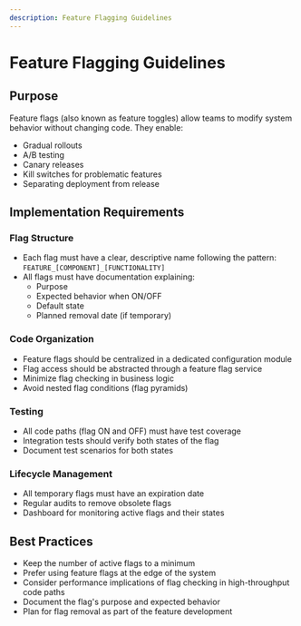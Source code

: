 ```yaml
---
description: Feature Flagging Guidelines
---
```


# Feature Flagging Guidelines

## Purpose
Feature flags (also known as feature toggles) allow teams to modify system behavior without changing code. They enable:
- Gradual rollouts
- A/B testing
- Canary releases
- Kill switches for problematic features
- Separating deployment from release

## Implementation Requirements

### Flag Structure
- Each flag must have a clear, descriptive name following the pattern: `FEATURE_[COMPONENT]_[FUNCTIONALITY]`
- All flags must have documentation explaining:
  - Purpose
  - Expected behavior when ON/OFF
  - Default state
  - Planned removal date (if temporary)

### Code Organization
- Feature flags should be centralized in a dedicated configuration module
- Flag access should be abstracted through a feature flag service
- Minimize flag checking in business logic
- Avoid nested flag conditions (flag pyramids)

### Testing
- All code paths (flag ON and OFF) must have test coverage
- Integration tests should verify both states of the flag
- Document test scenarios for both states

### Lifecycle Management
- All temporary flags must have an expiration date
- Regular audits to remove obsolete flags
- Dashboard for monitoring active flags and their states

## Best Practices
- Keep the number of active flags to a minimum
- Prefer using feature flags at the edge of the system
- Consider performance implications of flag checking in high-throughput code paths
- Document the flag's purpose and expected behavior
- Plan for flag removal as part of the feature development

